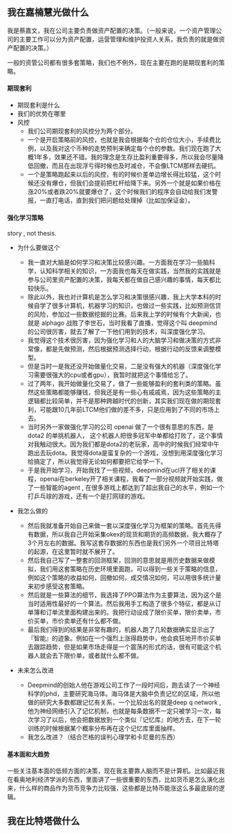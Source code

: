 

























## 我在嘉楠慧光做什么



我是蔡嘉文，我在公司主要负责做资产配置的决策。（一般来说，一个资产管理公司的主要工作可以分为资产配置，运营管理和维护投资人关系，我负责的就是做资产配置的决策。）

一般的资管公司都有很多套策略，我们也不例外，现在主要在跑的是期现套利的策略。

#### 期现套利



- 期现套利是什么
- 我们的优势在哪里
- 风控
  - 我们公司期现套利的风控分为两个部分。
  - 一个是开启策略前的风控，也就是我会根据每个仓的仓位大小，手续费比例，以及我对这个币种的走势预判来确定每个仓的参数。我们现在跑了大概1年多，效果还不错。我的理念是生存比盈利重要得多，所以我会尽量降低回撤，而且在出现浮亏得时候也及时减仓，不会像LTCM那样去硬抗。
  - 一个是策略跑起来以后的风控，有的时候价差单边增长得比较猛，这个时候还没有爆仓，但我们会提前把杠杆给降下来。另外一个就是如果价格在涨20%或者跌20%就要爆仓了，这个时候我们的程序会自动给我们发警报，一直打电话，直到我们把问题给处理掉（比如加保证金）。



#### 强化学习策略

story , not thesis.

- 为什么要做这个
  - 我一直对大脑是如何学习和决策比较感兴趣。一方面我在学习一些脑科学，认知科学相关的知识，一方面我也每天在做实践，当然我的实践就是参与公司里资产配置的决策，我每天都在做自己感兴趣的事情，每天都比较快乐。
  - 除此以外，我也对计算机是怎么学习和决策很感兴趣，我上大学本科的时候自学了很多计算机，机器学习的知识，也做过一些实践，比如预测信贷的风险，参加过一些数据挖掘的比赛。后来我上学的时候有个大新闻，也就是 alphago 战胜了李世石，当时我看了直播，觉得这个叫 deepmind 的公司很厉害，就去了解了一下他们用到的技术，叫深度强化学习。
  - 我觉得这个技术很厉害，因为强化学习和人的大脑学习和做决策的方式非常像，都是先做预测，然后根据预测选择行动，根据行动的反馈来调整模型。
  - 但是当时一是我还没开始做量化交易，二是没有强大的机器（深度强化学习需要很强大的cpu或者gpu），我暂时就把这个事情给忘了。
  - 过了两年，我开始做量化交易了，做了一些能够盈利的套利类的策略。虽然这些策略都能够赚钱，但我还是有一些心有戚戚焉，因为这些策略的主逻辑都比较简单，并不是那种跨越时代的创新，其实我们现在做的期现套利，可能跟10几年前LTCM他们做的差不多，只是应用到了不同的市场上去。
  - 当时另外一家做强化学习的公司 openai 做了一个很有意思的东西，是 dota2 的单挑机器人， 这个机器人把很多冠军中单都给打败了，这个事情对我触动很大。因为我们都是dota2的老玩家，高中的时候我们经常中午跑出去玩dota。我觉得dota是蛮复杂的一个游戏，没想到用深度强化学习给搞定了，所以我觉得无论如何都要把它给学一下。
  - 于是我开始学习，开始我找了一些视频，deepmind在ucl开了相关的课程，openai在berkeley开了相关课程，我看了一部分视频就开始实践，做了一些智能的agent , 在很多游戏上都达到了超出我自己的水平，例如一个打乒乓球的游戏，还有一个是打网球的游戏。

- 我怎么做的
  - 然后我就准备开始自己来做一套以深度强化学习为框架的策略。首先先得有数据，所以我自己开始采集okex的现货和期货的高频数据，我大概存了3个月左右的数据。我写这套存数据的东西也是我们另外一个项目比特塔的起源，在这里暂时就不展开了。
  - 然后我自己写了一整套的回测框架，回测的意思就是用历史数据来做模拟，我们用这套策略在历史环境里面跑，可以得到一些关于策略的信息，例如这个策略的收益如何，回撤如何，成交情况如何，可以用很多统计量来初步感受这套策略。
  - 然后就是一些算法的细节，我选择了PPO算法作为主要算法，因为这个是当时适用性最好的一个算法。然后我用手工构造了很多个特征，都是从订单簿和订单流里面构建出来的。我把行动设成了限价买单，限价卖单，市价买单，市价卖单还有什么都不做。
  - 最后我们得到的结果是非常有趣的，机器人跑了几轮数据确实显示出了『智能』的迹象。例如在一个强烈上涨得趋势中，他会疯狂地开市价买单去跟踪趋势，但是如果市场走得是一个震荡的形式的话，很有可能这个机器人就会去下限价单，或者就什么都不做。

- 未来怎么改进
  - Deepmind的创始人他在游戏公司工作了一段时间后，跑去读了一个神经科学的phd，主要研究海马体。海马体是大脑中负责记忆的区域，所以他做的研究大多数都跟记忆有关系，一个比较出名的就是deep q network , 他为神经网络引入了记忆机制，也就是每条数据不一定只被学习一次，每次学习了以后，他会把数据放到一个类似『记忆库』的地方去，在下一轮训练的时候根据某个概率分布再在这个记忆库里面抽样。
  - 我怎么改进？（结合芒格的误判心理学和卡尼曼的东西）

#### 基本面和大趋势

一些关注基本面的低频方面的决策，现在我主要靠人脑而不是计算机。比如最近我在看奥地利经济学派的东西，里面讲了一些很重要的东西，比如货币是怎么演化出来，什么样的商品作为货币竞争力比较强，这些都是比特币能涨这么多最底层的逻辑。





## 我在比特塔做什么

